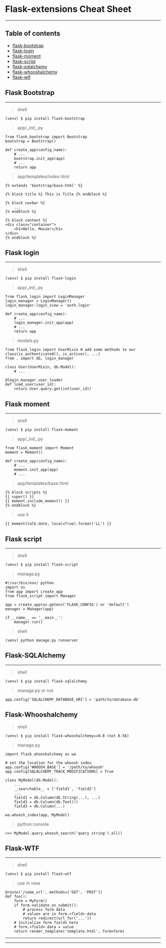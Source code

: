 # Flask-extensions Cheat Sheet
___

## Table of contents
* [flask-bootstrap](#flask-bootstrap)
* [flask-login](#flask-login)
* [flask-moment](#flask-moment)
* [flask-script](#flask-script)
* [flask-sqlalchemy](#flask-sqlalchemy)
* [flask-whooshalchemy](#flask-whooshalchemy)
* [flask-wtf](#flask-wtf)


## Flask Bootstrap
___
> shell

    (venv) $ pip install flask-bootstrap

> app/\__init\__.py
    
    from flask_bootstrap import Bootstrap
    bootstrap = Bootstrap()
    
    def create_app(config_name):
        # ...
        bootstrap.init_app(app)
        # ...
        return app
        
> app/templates/index.html

    {% extends 'bootstrap/base.html' %}
    
    {% block title %} This is Title {% endblock %}
    
    {% block navbar %}
        ...
    {% endblock %}
    
    {% block content %}
    <div class="container">
        <h1>Hello, Maxim!</h1>
    </div>
    {% endblock %}


## Flask login
___
> shell

    (venv) $ pip install flask-login
    
> app/\__init\__.py

    from flask_login import LoginManager
    login_manager = LoginManager()
    login_manager.login_view = 'auth.login'
        
    def create_app(config_name):
        # ...
        login_manager.init_app(app)
        # ...
        return app

> models.py

    from flask_login import UserMixin # add some methods to our class(is_authenticated(), is_active(), ...)
    from . import db, login_manager
    
    class User(UserMixin, db.Model):
        # ...
        
    @login_manager.user_loader
    def load_user(user_id):
        return User.query.get(int(user_id))


## Flask moment
___
> shell

    (venv) $ pip install flask-moment
    
> app/\__init\__.py
    
    from flask_moment import Moment
    moment = Moment()
    
    def create_app(config_name):
        # ...
        moment.init_app(app)
        # ...
        
> app/templates/base.html

    {% block scripts %}
    {{ super() }}
    {{ moment.include_moment() }}
    {% endblock %}
    
> use it
    
    {{ moment(talk.date, local=True).format('LL') }}


## Flask script
___
> shell
    
    (venv) $ pip install flask-script

> manage.py

    #!/usr/bin/env/ python
    import os
    from app import create_app
    from flask_script import Manager
    
    app = create_app(os.getenv('FLASK_CONFIG') or 'default')
    manager = Manager(app)
    
    if __name__ == '__main__':
        manager.run()

> shell

    (venv) python manage.py runserver


## Flask-SQLAlchemy
___
> shell

    (venv) $ pip install flask-sqlalchemy
    
> manage.py or not
    
    app.config['SQLALCHEMY_DATABASE_URI'] = 'path/to/database.db'


## Flask-Whooshalchemy

> shell
    
    (venv) $ pip install flask-whooshalchemy==0.8 (not 0.56)
    
> manage.py

    import flask_whooshalchemy as wa
    
    # set the location for the whoosh index
    app.config['WHOOSH_BASE'] = '/path/to/whoosh'
    app.config[SQLALCHEMY_TRACK_MODIFICATIONS] = True
    
    class MyModel(db.Model):
        ...
        __searchable__ = ['field1', 'field2']
        ...
        field1 = db.Column(db.String(...), ...)
        field2 = db.Column(db.Text())
        field3 = db.Column(...)
        
    wa.whoosh_index(app, MyModel)

> python console

    >>> MyModel.query.whoosh_search('query string').all()


## Flask-WTF
___

>shell

    (venv) $ pip install flask-wtf
    
> use in view

    @route('/some_url', methods=['GET', 'POST'])
    def foo():
        form = MyForm()
        if form.validate_on_submit():
            # process form data
            # values are in form.<field>.data
            return redirect(url_for('...'))
        # initialize form fields here
        # form.<field>.data = value
        return render_template('template.html', form=form)
___
___
